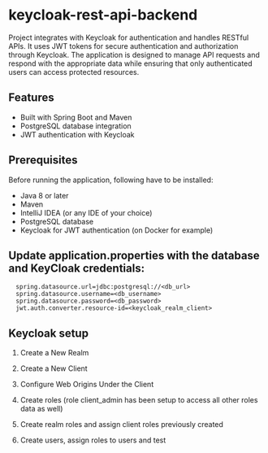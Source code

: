 # keycloak-rest-api-backend

Project integrates with Keycloak for authentication and handles RESTful APIs. It uses JWT tokens for secure authentication and authorization through Keycloak. The application is designed to manage API requests and respond with the appropriate data while ensuring that only authenticated users can access protected resources.

## Features

- Built with Spring Boot and Maven
- PostgreSQL database integration
- JWT authentication with Keycloak

## Prerequisites

Before running the application, following have to be installed:

- Java 8 or later
- Maven
- IntelliJ IDEA (or any IDE of your choice)
- PostgreSQL database
- Keycloak for JWT authentication (on Docker for example)

## Update application.properties with the database and KeyCloak credentials:
```
  spring.datasource.url=jdbc:postgresql://<db_url>
  spring.datasource.username=<db_username>
  spring.datasource.password=<db_password>
  jwt.auth.converter.resource-id=<keycloak_realm_client>
```

## Keycloak setup

1. Create a New Realm

2. Create a New Client

3. Configure Web Origins Under the Client

4. Create roles (role client_admin has been setup to access all other roles data as well)

5. Create realm roles and assign client roles previously created

6. Create users, assign roles to users and test

